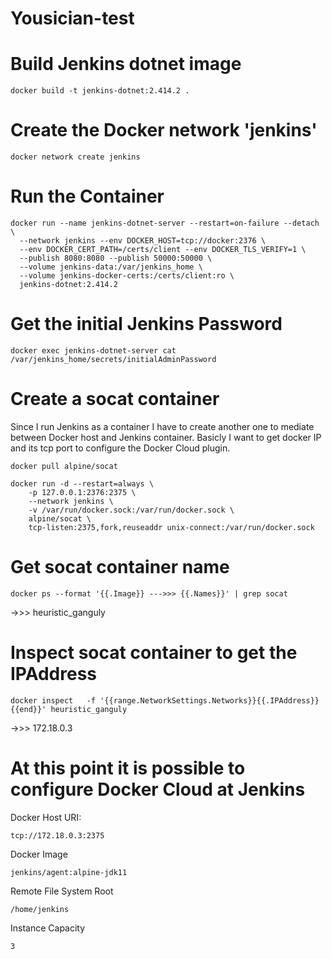 # Yousician-test
# Build Jenkins dotnet image
```
docker build -t jenkins-dotnet:2.414.2 .
```
# Create the Docker network 'jenkins'
```
docker network create jenkins
```
# Run the Container
```
docker run --name jenkins-dotnet-server --restart=on-failure --detach \
  --network jenkins --env DOCKER_HOST=tcp://docker:2376 \
  --env DOCKER_CERT_PATH=/certs/client --env DOCKER_TLS_VERIFY=1 \
  --publish 8080:8080 --publish 50000:50000 \
  --volume jenkins-data:/var/jenkins_home \
  --volume jenkins-docker-certs:/certs/client:ro \
  jenkins-dotnet:2.414.2
```
# Get the initial Jenkins Password
```
docker exec jenkins-dotnet-server cat /var/jenkins_home/secrets/initialAdminPassword
```
# Create a socat container
Since I run Jenkins as a container I have to create another one to mediate between Docker host and Jenkins container. Basicly I want to get docker IP and its tcp port to configure the Docker Cloud plugin.
```
docker pull alpine/socat
```
```
docker run -d --restart=always \
    -p 127.0.0.1:2376:2375 \
    --network jenkins \
    -v /var/run/docker.sock:/var/run/docker.sock \
    alpine/socat \
    tcp-listen:2375,fork,reuseaddr unix-connect:/var/run/docker.sock
```
# Get socat container name
```
docker ps --format '{{.Image}} --->>> {{.Names}}' | grep socat
```
->>> heuristic_ganguly
# Inspect socat container to get the IPAddress
```
docker inspect   -f '{{range.NetworkSettings.Networks}}{{.IPAddress}}{{end}}' heuristic_ganguly
```
->>> 172.18.0.3
# At this point it is possible to configure Docker Cloud at Jenkins
Docker Host URI:
```
tcp://172.18.0.3:2375
```
Docker Image
```
jenkins/agent:alpine-jdk11
```
Remote File System Root
```
/home/jenkins
```
Instance Capacity
```
3
```
